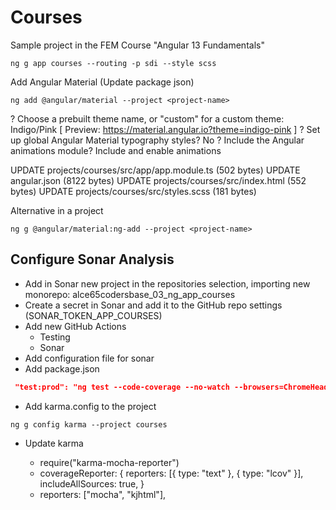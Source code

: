 # Courses

Sample project in the FEM Course "Angular 13 Fundamentals"

```shell
ng g app courses --routing -p sdi --style scss 
```

Add Angular Material (Update package json)

```shell
ng add @angular/material --project <project-name>
```

? Choose a prebuilt theme name, or "custom" for a custom theme: Indigo/Pink
[ Preview: https://material.angular.io?theme=indigo-pink ]
? Set up global Angular Material typography styles? No
? Include the Angular animations module? Include and enable animations

UPDATE projects/courses/src/app/app.module.ts (502 bytes)
UPDATE angular.json (8122 bytes)
UPDATE projects/courses/src/index.html (552 bytes)
UPDATE projects/courses/src/styles.scss (181 bytes)

Alternative in a project

```shell
ng g @angular/material:ng-add --project <project-name>
```

## Configure Sonar Analysis

- Add in Sonar new project in the repositories selection, importing new monorepo: alce65codersbase_03_ng_app_courses
- Create a secret in Sonar and add it to the GitHub repo settings (SONAR_TOKEN_APP_COURSES)
- Add new GitHub Actions
  - Testing
  - Sonar
- Add configuration file for sonar
- Add package.json

```json
 "test:prod": "ng test --code-coverage --no-watch --browsers=ChromeHeadless"
```

- Add karma.config to the project

```shell
ng g config karma --project courses
```

- Update karma

  - require("karma-mocha-reporter")
  - coverageReporter: {
      reporters: [{ type: "text" }, { type: "lcov" }],
      includeAllSources: true,
    }
  - reporters: ["mocha", "kjhtml"],
